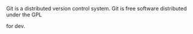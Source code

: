 Git is a distributed version control system.
Git is free software distributed under the GPL

for dev.